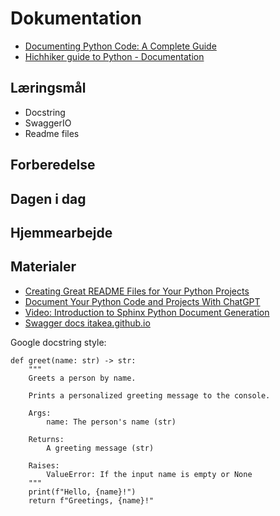 # Dokumentation

* [Documenting Python Code: A Complete Guide](https://realpython.com/documenting-python-code/)
* [Hichhiker guide to Python - Documentation](https://docs.python-guide.org/writing/documentation/)

## Læringsmål
* Docstring 
* SwaggerIO
* Readme files 

## Forberedelse

## Dagen i dag


## Hjemmearbejde


## Materialer
* [Creating Great README Files for Your Python Projects](https://realpython.com/readme-python-project/)
* [Document Your Python Code and Projects With ChatGPT](https://realpython.com/document-python-code-with-chatgpt/)
* [Video: Introduction to Sphinx Python Document Generation](https://www.youtube.com/watch?v=nZttMg_n_s0)
* [Swagger docs itakea.github.io](https://itakea.github.io/swagger-docs-test/)




Google docstring style:

```
def greet(name: str) -> str:
    """
    Greets a person by name.

    Prints a personalized greeting message to the console.

    Args:
        name: The person's name (str)

    Returns:
        A greeting message (str)

    Raises:
        ValueError: If the input name is empty or None
    """
    print(f"Hello, {name}!")
    return f"Greetings, {name}!"

```
